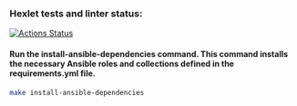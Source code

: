 ### Hexlet tests and linter status:
[![Actions Status](https://github.com/Lodo4ka/devops-for-programmers-project-76/actions/workflows/hexlet-check.yml/badge.svg)](https://github.com/Lodo4ka/devops-for-programmers-project-76/actions)

#### Run the install-ansible-dependencies command. This command installs the necessary Ansible roles and collections defined in the requirements.yml file.

```bash
make install-ansible-dependencies
```